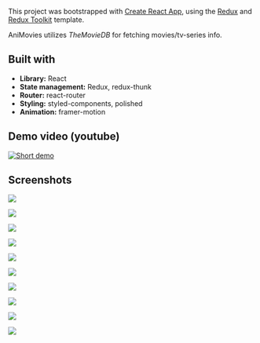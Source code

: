 This project was bootstrapped with [Create React App](https://github.com/facebook/create-react-app), using the [Redux](https://redux.js.org/) and [Redux Toolkit](https://redux-toolkit.js.org/) template.

AniMovies utilizes _TheMovieDB_ for fetching movies/tv-series info.

## Built with

- **Library:** React
- **State management:** Redux, redux-thunk
- **Router:** react-router
- **Styling:** styled-components, polished
- **Animation:** framer-motion

## Demo video (youtube)

[![Short demo](gallery/thumbnail.png)](https://youtu.be/Vwv-6UQ6Dtg)



## Screenshots

![](gallery/ss1.png)

![](gallery/ss2.png)

![](gallery/ss3.png)

![](gallery/ss4.png)

![](gallery/ss5.png)

![](gallery/ss6.png)

![](gallery/ss7.png)

![](gallery/ss8.png)

![](gallery/ss9.png)

![](gallery/ss10.png)
